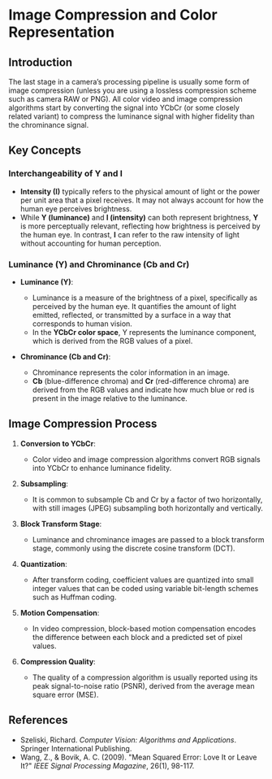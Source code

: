 # Image Compression and Color Representation

## Introduction
The last stage in a camera’s processing pipeline is usually some form of image compression (unless you are using a lossless compression scheme such as camera RAW or PNG). All color video and image compression algorithms start by converting the signal into YCbCr (or some closely related variant) to compress the luminance signal with higher fidelity than the chrominance signal.

## Key Concepts

### Interchangeability of Y and I
- **Intensity (I)** typically refers to the physical amount of light or the power per unit area that a pixel receives. It may not always account for how the human eye perceives brightness.
- While **Y (luminance)** and **I (intensity)** can both represent brightness, **Y** is more perceptually relevant, reflecting how brightness is perceived by the human eye. In contrast, **I** can refer to the raw intensity of light without accounting for human perception.


### Luminance (Y) and Chrominance (Cb and Cr)
- **Luminance (Y)**: 
  - Luminance is a measure of the brightness of a pixel, specifically as perceived by the human eye. It quantifies the amount of light emitted, reflected, or transmitted by a surface in a way that corresponds to human vision.
  - In the **YCbCr color space**, Y represents the luminance component, which is derived from the RGB values of a pixel.

- **Chrominance (Cb and Cr)**: 
  - Chrominance represents the color information in an image. 
  - **Cb** (blue-difference chroma) and **Cr** (red-difference chroma) are derived from the RGB values and indicate how much blue or red is present in the image relative to the luminance.

## Image Compression Process
1. **Conversion to YCbCr**: 
   - Color video and image compression algorithms convert RGB signals into YCbCr to enhance luminance fidelity.
  
2. **Subsampling**: 
   - It is common to subsample Cb and Cr by a factor of two horizontally, with still images (JPEG) subsampling both horizontally and vertically.

3. **Block Transform Stage**: 
   - Luminance and chrominance images are passed to a block transform stage, commonly using the discrete cosine transform (DCT).

4. **Quantization**: 
   - After transform coding, coefficient values are quantized into small integer values that can be coded using variable bit-length schemes such as Huffman coding.

5. **Motion Compensation**: 
   - In video compression, block-based motion compensation encodes the difference between each block and a predicted set of pixel values.

6. **Compression Quality**: 
   - The quality of a compression algorithm is usually reported using its peak signal-to-noise ratio (PSNR), derived from the average mean square error (MSE).

## References
- Szeliski, Richard. *Computer Vision: Algorithms and Applications*. Springer International Publishing.
- Wang, Z., & Bovik, A. C. (2009). "Mean Squared Error: Love It or Leave It?" *IEEE Signal Processing Magazine*, 26(1), 98-117.
